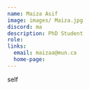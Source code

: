 ```yaml
---
name: Maiza Asif
image: images/ Maiza.jpg 
discord: ma
description: PhD Student
role: 
links:
  email: maizaa@mun.ca
  home-page: 
---
```


self